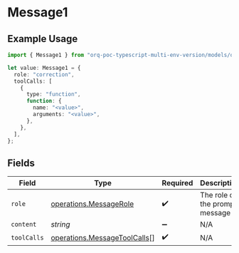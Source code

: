 # Message1

## Example Usage

```typescript
import { Message1 } from "orq-poc-typescript-multi-env-version/models/operations";

let value: Message1 = {
  role: "correction",
  toolCalls: [
    {
      type: "function",
      function: {
        name: "<value>",
        arguments: "<value>",
      },
    },
  ],
};
```

## Fields

| Field                                                                        | Type                                                                         | Required                                                                     | Description                                                                  |
| ---------------------------------------------------------------------------- | ---------------------------------------------------------------------------- | ---------------------------------------------------------------------------- | ---------------------------------------------------------------------------- |
| `role`                                                                       | [operations.MessageRole](../../models/operations/messagerole.md)             | :heavy_check_mark:                                                           | The role of the prompt message                                               |
| `content`                                                                    | *string*                                                                     | :heavy_minus_sign:                                                           | N/A                                                                          |
| `toolCalls`                                                                  | [operations.MessageToolCalls](../../models/operations/messagetoolcalls.md)[] | :heavy_check_mark:                                                           | N/A                                                                          |